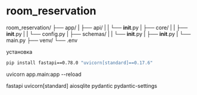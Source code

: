 # room_reservation

room_reservation/
    ├── app/
    |   ├── api/
    |   |   └── __init__.py
    |   ├── core/
    |   |   ├── __init__.py
    |   |   └── config.py
    |   ├── schemas/
    |   |   └── __init__.py
    |   ├── __init__.py
    |   └── main.py
    ├── venv/
    └── .env

установка
```bash
pip install fastapi==0.78.0 "uvicorn[standard]==0.17.6" 
```

uvicorn app.main:app --reload

fastapi
uvicorn[standard]
aiosqlite
pydantic
pydantic-settings
